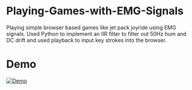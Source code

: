 # Playing-Games-with-EMG-Signals

Playing simple browser based games like jet pack joyride using EMG signals. Used Python to implement an IIR filter to filter out 50Hz hum and DC drift and used playback to input key strokes into the browser.

# Demo
[![Demo](https://img.youtube.com/watch?v=xi09J__xN2E)](https://www.youtube.com/watch?v=xi09J__xN2E)

